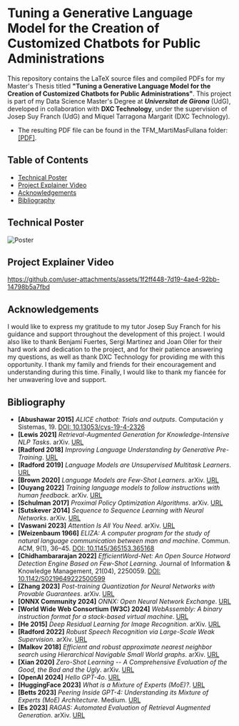 # Tuning a Generative Language Model for the Creation of Customized Chatbots for Public Administrations
This repository contains the LaTeX source files and compiled PDFs for my Master's Thesis titled **"Tuning a Generative Language Model for the Creation of Customized Chatbots for Public Administrations"**. This project is part of my Data Science Master's Degree at _**Universitat de Girona**_ (UdG), developed in collaboration with **DXC Technology**, under the supervision of Josep Suy Franch (UdG) and Miquel Tarragona Margarit (DXC Technology).

- The resulting PDF file can be found in the TFM_MartiMasFullana folder: [[PDF]](TFM_MartíMasFullana/TFM_MartíMasFullana.pdf).

## Table of Contents
- [Technical Poster](#technical-poster)
- [Project Explainer Video](#project-explainer-video)
- [Acknowledgements](#acknowledgements)
- [Bibliography](#bibliography)

## Technical Poster
![Poster](https://github.com/user-attachments/assets/8673a18c-9aeb-4bd7-b847-9114470ef609)

## Project Explainer Video
https://github.com/user-attachments/assets/1f2ff448-7d19-4ae4-92bb-14798b5a7fbd

## Acknowledgements
I would like to express my gratitude to my tutor Josep Suy Franch for his guidance and support throughout the development of this project. I would also like to thank Benjamí Fuertes, Sergi Martinez and Joan Oller for their hard work and dedication to the project, and for their patience answering my questions, as well as thank DXC Technology for providing me with this opportunity. I thank my family and friends for their encouragement and understanding during this time. Finally, I would like to thank my fiancée for her unwavering love and support.

## Bibliography
- **[Abushawar 2015]** _ALICE chatbot: Trials and outputs_. Computación y Sistemas, 19. [DOI: 10.13053/cys-19-4-2326](https://doi.org/10.13053/cys-19-4-2326)
- **[Lewis 2021]** _Retrieval-Augmented Generation for Knowledge-Intensive NLP Tasks_. arXiv. [URL](https://arxiv.org/abs/2005.11401)
- **[Radford 2018]** _Improving Language Understanding by Generative Pre-Training_. [URL](https://cdn.openai.com/research-covers/language-unsupervised/language_understanding_paper.pdf)
- **[Radford 2019]** _Language Models are Unsupervised Multitask Learners_. [URL](https://cdn.openai.com/better-language-models/language_models_are_unsupervised_multitask_learners.pdf)
- **[Brown 2020]** _Language Models are Few-Shot Learners_. arXiv. [URL](https://arxiv.org/abs/2005.14165)
- **[Ouyang 2022]** _Training language models to follow instructions with human feedback_. arXiv. [URL](https://arxiv.org/abs/2203.02155)
- **[Schulman 2017]** _Proximal Policy Optimization Algorithms_. arXiv. [URL](https://arxiv.org/abs/1707.06347)
- **[Sutskever 2014]** _Sequence to Sequence Learning with Neural Networks_. arXiv. [URL](https://arxiv.org/abs/1409.3215)
- **[Vaswani 2023]** _Attention Is All You Need_. arXiv. [URL](https://arxiv.org/abs/1706.03762)
- **[Weizenbaum 1966]** _ELIZA: A computer program for the study of natural language communication between man and machine_. Commun. ACM, 9(1), 36–45. [DOI: 10.1145/365153.365168](https://doi.org/10.1145/365153.365168)
- **[Chidhambararajan 2022]** _EfficientWord-Net: An Open Source Hotword Detection Engine Based on Few-Shot Learning_. Journal of Information & Knowledge Management, 21(04), 2250059. [DOI: 10.1142/S0219649222500599](https://doi.org/10.1142/S0219649222500599)
- **[Zhang 2023]** _Post-training Quantization for Neural Networks with Provable Guarantees_. arXiv. [URL](https://arxiv.org/abs/2201.11113)
- **[ONNX Community 2024]** _ONNX: Open Neural Network Exchange_. [URL](https://onnx.ai)
- **[World Wide Web Consortium (W3C) 2024]** _WebAssembly: A binary instruction format for a stack-based virtual machine_. [URL](https://webassembly.org/)
- **[He 2015]** _Deep Residual Learning for Image Recognition_. arXiv. [URL](https://arxiv.org/abs/1512.03385)
- **[Radford 2022]** _Robust Speech Recognition via Large-Scale Weak Supervision_. arXiv. [URL](https://arxiv.org/abs/2212.04356)
- **[Malkov 2018]** _Efficient and robust approximate nearest neighbor search using Hierarchical Navigable Small World graphs_. arXiv. [URL](https://arxiv.org/abs/1603.09320)
- **[Xian 2020]** _Zero-Shot Learning -- A Comprehensive Evaluation of the Good, the Bad and the Ugly_. arXiv. [URL](https://arxiv.org/abs/1707.00600)
- **[OpenAI 2024]** _Hello GPT-4o_. [URL](https://openai.com/index/hello-gpt-4o/)
- **[HuggingFace 2023]** _What is a Mixture of Experts (MoE)?_. [URL](https://huggingface.co/blog/moe#what-is-a-mixture-of-experts-moe)
- **[Betts 2023]** _Peering Inside GPT-4: Understanding its Mixture of Experts (MoE) Architecture_. Medium. [URL](https://medium.com/@seanbetts/peering-inside-gpt-4-understanding-its-mixture-of-experts-moe-architecture-2a42eb8bdcb3)
- **[Es 2023]** _RAGAS: Automated Evaluation of Retrieval Augmented Generation_. arXiv. [URL](https://arxiv.org/abs/2309.15217)
